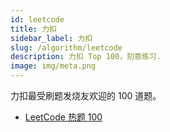 ```yaml
---
id: leetcode
title: 力扣
sidebar_label: 力扣
slug: /algorithm/leetcode
description: 力扣 Top 100，刻意练习.
image: img/meta.png
---
```


力扣最受刷题发烧友欢迎的 100 道题。

- [LeetCode 热题 100](https://leetcode.cn/studyplan/top-100-liked/)

